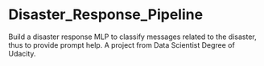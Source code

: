 # Disaster_Response_Pipeline
Build a disaster response MLP to classify messages related to the disaster, thus to provide prompt help. A project from Data Scientist Degree of Udacity. 

